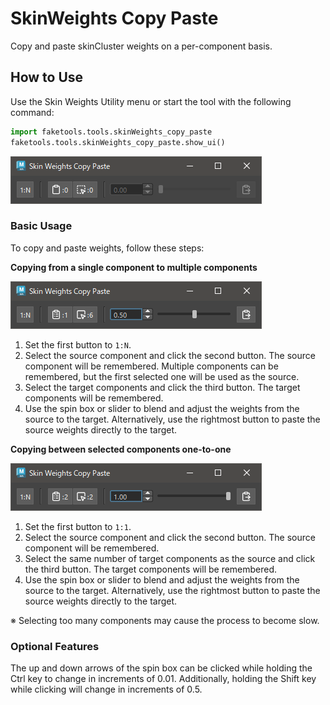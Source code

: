 # SkinWeights Copy Paste

Copy and paste skinCluster weights on a per-component basis.

## How to Use

Use the Skin Weights Utility menu or start the tool with the following command:

```python
import faketools.tools.skinWeights_copy_paste
faketools.tools.skinWeights_copy_paste.show_ui()
```

![image001](images/skinWeights_copy_paste/image001.png)

### Basic Usage

To copy and paste weights, follow these steps:

**Copying from a single component to multiple components**

![image002](images/skinWeights_copy_paste/image002.png)

1. Set the first button to `1:N`.
2. Select the source component and click the second button. The source component will be remembered. Multiple components can be remembered, but the first selected one will be used as the source.
3. Select the target components and click the third button. The target components will be remembered.
4. Use the spin box or slider to blend and adjust the weights from the source to the target. Alternatively, use the rightmost button to paste the source weights directly to the target.

**Copying between selected components one-to-one**

![image003](images/skinWeights_copy_paste/image003.png)

1. Set the first button to `1:1`.
2. Select the source component and click the second button. The source component will be remembered.
3. Select the same number of target components as the source and click the third button. The target components will be remembered.
4. Use the spin box or slider to blend and adjust the weights from the source to the target. Alternatively, use the rightmost button to paste the source weights directly to the target.

※ Selecting too many components may cause the process to become slow.

### Optional Features

The up and down arrows of the spin box can be clicked while holding the Ctrl key to change in increments of 0.01. Additionally, holding the Shift key while clicking will change in increments of 0.5.
